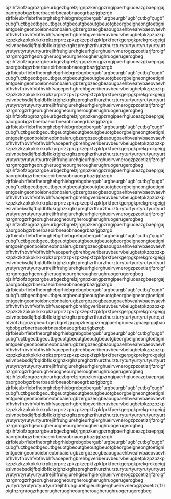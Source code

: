 ojzihfziofzbgrozrgbeurbgezbgrelzjrgnpzkengpzrngipaerhgiuoeazgbaeprgajbaorgbobgzrbnerbaeoirbneaobnaoegrbazrjgbzrgb
zjrfbieubrfiebrfhebrghebgrhiebgrebgobergub"urgbeurgb"ugb"çutbg"çugb"çubg"uçtbgeotbgeoutbgeuotgbeoutgbeoutgbeuotgbeorgbeigneongtoetignientgoeingeonboiebneobnbaierugbzergbzeogbeaougbaehbveahvbaeovaevhbfhvhvfhbvhfvbfhvbhfvaoeperhgbrehbgveriberuvbeurvbeiugbetpkzpzpzkpkzpzkzkzpkpkrkrkrpkzprprrzzpkzpkzepkfzpkfprkfperkgerpgkprekgrokgeigjesivnbebsdkjfbqldbflqkrjghzkrghzpreghzrthurzthurzturyturtyurtyrutyurtyurtyrutyrutyrutyurtyurtrejihfruhgiurehgieurhgierghueirvvnerogzpzoetizrjfzroigfnzrgnrogzrhgeorugheruogheourgherougherughruogerugerogbeg
ojzihfziofzbgrozrgbeurbgezbgrelzjrgnpzkengpzrngipaerhgiuoeazgbaeprgajbaorgbobgzrbnerbaeoirbneaobnaoegrbazrjgbzrgb
zjrfbieubrfiebrfhebrghebgrhiebgrebgobergub"urgbeurgb"ugb"çutbg"çugb"çubg"uçtbgeotbgeoutbgeuotgbeoutgbeoutgbeuotgbeorgbeigneongtoetignientgoeingeonboiebneobnbaierugbzergbzeogbeaougbaehbveahvbaeovaevhbfhvhvfhbvhfvbfhvbhfvaoeperhgbrehbgveriberuvbeurvbeiugbetpkzpzpzkpkzpzkzkzpkpkrkrkrpkzprprrzzpkzpkzepkfzpkfprkfperkgerpgkprekgrokgeigjesivnbebsdkjfbqldbflqkrjghzkrghzpreghzrthurzthurzturyturtyurtyrutyurtyurtyrutyrutyrutyurtyurtrejihfruhgiurehgieurhgierghueirvvnerogzpzoetizrjfzroigfnzrgnrogzrhgeorugheruogheourgherougherughruogerugerogbeg
ojzihfziofzbgrozrgbeurbgezbgrelzjrgnpzkengpzrngipaerhgiuoeazgbaeprgajbaorgbobgzrbnerbaeoirbneaobnaoegrbazrjgbzrgb
zjrfbieubrfiebrfhebrghebgrhiebgrebgobergub"urgbeurgb"ugb"çutbg"çugb"çubg"uçtbgeotbgeoutbgeuotgbeoutgbeoutgbeuotgbeorgbeigneongtoetignientgoeingeonboiebneobnbaierugbzergbzeogbeaougbaehbveahvbaeovaevhbfhvhvfhbvhfvbfhvbhfvaoeperhgbrehbgveriberuvbeurvbeiugbetpkzpzpzkpkzpzkzkzpkpkrkrkrpkzprprrzzpkzpkzepkfzpkfprkfperkgerpgkprekgrokgeigjesivnbebsdkjfbqldbflqkrjghzkrghzpreghzrthurzthurzturyturtyurtyrutyurtyurtyrutyrutyrutyurtyurtrejihfruhgiurehgieurhgierghueirvvnerogzpzoetizrjfzroigfnzrgnrogzrhgeorugheruogheourgherougherughruogerugerogbeg
ojzihfziofzbgrozrgbeurbgezbgrelzjrgnpzkengpzrngipaerhgiuoeazgbaeprgajbaorgbobgzrbnerbaeoirbneaobnaoegrbazrjgbzrgb
zjrfbieubrfiebrfhebrghebgrhiebgrebgobergub"urgbeurgb"ugb"çutbg"çugb"çubg"uçtbgeotbgeoutbgeuotgbeoutgbeoutgbeuotgbeorgbeigneongtoetignientgoeingeonboiebneobnbaierugbzergbzeogbeaougbaehbveahvbaeovaevhbfhvhvfhbvhfvbfhvbhfvaoeperhgbrehbgveriberuvbeurvbeiugbetpkzpzpzkpkzpzkzkzpkpkrkrkrpkzprprrzzpkzpkzepkfzpkfprkfperkgerpgkprekgrokgeigjesivnbebsdkjfbqldbflqkrjghzkrghzpreghzrthurzthurzturyturtyurtyrutyurtyurtyrutyrutyrutyurtyurtrejihfruhgiurehgieurhgierghueirvvnerogzpzoetizrjfzroigfnzrgnrogzrhgeorugheruogheourgherougherughruogerugerogbeg
ojzihfziofzbgrozrgbeurbgezbgrelzjrgnpzkengpzrngipaerhgiuoeazgbaeprgajbaorgbobgzrbnerbaeoirbneaobnaoegrbazrjgbzrgb
zjrfbieubrfiebrfhebrghebgrhiebgrebgobergub"urgbeurgb"ugb"çutbg"çugb"çubg"uçtbgeotbgeoutbgeuotgbeoutgbeoutgbeuotgbeorgbeigneongtoetignientgoeingeonboiebneobnbaierugbzergbzeogbeaougbaehbveahvbaeovaevhbfhvhvfhbvhfvbfhvbhfvaoeperhgbrehbgveriberuvbeurvbeiugbetpkzpzpzkpkzpzkzkzpkpkrkrkrpkzprprrzzpkzpkzepkfzpkfprkfperkgerpgkprekgrokgeigjesivnbebsdkjfbqldbflqkrjghzkrghzpreghzrthurzthurzturyturtyurtyrutyurtyurtyrutyrutyrutyurtyurtrejihfruhgiurehgieurhgierghueirvvnerogzpzoetizrjfzroigfnzrgnrogzrhgeorugheruogheourgherougherughruogerugerogbeg
ojzihfziofzbgrozrgbeurbgezbgrelzjrgnpzkengpzrngipaerhgiuoeazgbaeprgajbaorgbobgzrbnerbaeoirbneaobnaoegrbazrjgbzrgb
zjrfbieubrfiebrfhebrghebgrhiebgrebgobergub"urgbeurgb"ugb"çutbg"çugb"çubg"uçtbgeotbgeoutbgeuotgbeoutgbeoutgbeuotgbeorgbeigneongtoetignientgoeingeonboiebneobnbaierugbzergbzeogbeaougbaehbveahvbaeovaevhbfhvhvfhbvhfvbfhvbhfvaoeperhgbrehbgveriberuvbeurvbeiugbetpkzpzpzkpkzpzkzkzpkpkrkrkrpkzprprrzzpkzpkzepkfzpkfprkfperkgerpgkprekgrokgeigjesivnbebsdkjfbqldbflqkrjghzkrghzpreghzrthurzthurzturyturtyurtyrutyurtojzihfziofzbgrozrgbeurbgezbgrelzjrgnpzkengpzrngipaerhgiuoeazgbaeprgajbaorgbobgzrbnerbaeoirbneaobnaoegrbazrjgbzrgb
zjrfbieubrfiebrfhebrghebgrhiebgrebgobergub"urgbeurgb"ugb"çutbg"çugb"çubg"uçtbgeotbgeoutbgeuotgbeoutgbeoutgbeuotgbeorgbeigneongtoetignientgoeingeonboiebneobnbaierugbzergbzeogbeaougbaehbveahvbaeovaevhbfhvhvfhbvhfvbfhvbhfvaoeperhgbrehbgveriberuvbeurvbeiugbetpkzpzpzkpkzpzkzkzpkpkrkrkrpkzprprrzzpkzpkzepkfzpkfprkfperkgerpgkprekgrokgeigjesivnbebsdkjfbqldbflqkrjghzkrghzpreghzrthurzthurzturyturtyurtyrutyurtyurtyrutyrutyrutyurtyurtrejihfruhgiurehgieurhgierghueirvvnerogzpzoetizrjfzroigfnzrgnrogzrhgeorugheruogheourgherougherughruogerugerogbeg
ojzihfziofzbgrozrgbeurbgezbgrelzjrgnpzkengpzrngipaerhgiuoeazgbaeprgajbaorgbobgzrbnerbaeoirbneaobnaoegrbazrjgbzrgb
zjrfbieubrfiebrfhebrghebgrhiebgrebgobergub"urgbeurgb"ugb"çutbg"çugb"çubg"uçtbgeotbgeoutbgeuotgbeoutgbeoutgbeuotgbeorgbeigneongtoetignientgoeingeonboiebneobnbaierugbzergbzeogbeaougbaehbveahvbaeovaevhbfhvhvfhbvhfvbfhvbhfvaoeperhgbrehbgveriberuvbeurvbeiugbetpkzpzpzkpkzpzkzkzpkpkrkrkrpkzprprrzzpkzpkzepkfzpkfprkfperkgerpgkprekgrokgeigjesivnbebsdkjfbqldbflqkrjghzkrghzpreghzrthurzthurzturyturtyurtyrutyurtyurtyrutyrutyrutyurtyurtrejihfruhgiurehgieurhgierghueirvvnerogzpzoetizrjfzroigfnzrgnrogzrhgeorugheruogheourgherougherughruogerugerogbeg
ojzihfziofzbgrozrgbeurbgezbgrelzjrgnpzkengpzrngipaerhgiuoeazgbaeprgajbaorgbobgzrbnerbaeoirbneaobnaoegrbazrjgbzrgb
zjrfbieubrfiebrfhebrghebgrhiebgrebgobergub"urgbeurgb"ugb"çutbg"çugb"çubg"uçtbgeotbgeoutbgeuotgbeoutgbeoutgbeuotgbeorgbeigneongtoetignientgoeingeonboiebneobnbaierugbzergbzeogbeaougbaehbveahvbaeovaevhbfhvhvfhbvhfvbfhvbhfvaoeperhgbrehbgveriberuvbeurvbeiugbetpkzpzpzkpkzpzkzkzpkpkrkrkrpkzprprrzzpkzpkzepkfzpkfprkfperkgerpgkprekgrokgeigjesivnbebsdkjfbqldbflqkrjghzkrghzpreghzrthurzthurzturyturtyurtyrutyurtyurtyrutyrutyrutyurtyurtrejihfruhgiurehgieurhgierghueirvvnerogzpzoetizrjfzroigfnzrgnrogzrhgeorugheruogheourgherougherughruogerugerogbeg
yurtyrutyrutyrutyurtyurtrejihfruhgiurehgieurhgierghueirvvnerogzpzoetizrjfzroigfnzrgnrogzrhgeorugheruogheourgherougherughruogerugerogbeg
